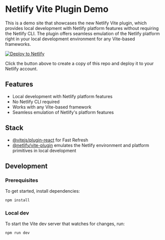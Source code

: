 # Netlify Vite Plugin Demo

This is a demo site that showcases the new Netlify Vite plugin, which provides local development with Netlify platform features without requiring the Netlify CLI. The plugin offers seamless emulation of the Netlify platform right in your local development environment for any Vite-based frameworks.

[![Deploy to Netlify](https://www.netlify.com/img/deploy/button.svg)](https://app.netlify.com/start/deploy?repository=https://github.com/eduardoboucas/vite-plugin-demo)

Click the button above to create a copy of this repo and deploy it to your Netlify account.

## Features

- Local development with Netlify platform features
- No Netlify CLI required
- Works with any Vite-based framework
- Seamless emulation of Netlify's platform features

## Stack

- [@vitejs/plugin-react](https://github.com/vitejs/vite-plugin-react/blob/main/packages/plugin-react) for Fast Refresh
- [@netlify/vite-plugin](https://github.com/netlify/primitives/tree/main/packages/vite-plugin)
  emulates the Netlify environment and platform primitives in local development

## Development

### Prerequisites

To get started, install dependencies:

```sh
npm install
```

### Local dev

To start the Vite dev server that watches for changes, run:

```sh
npm run dev
```
